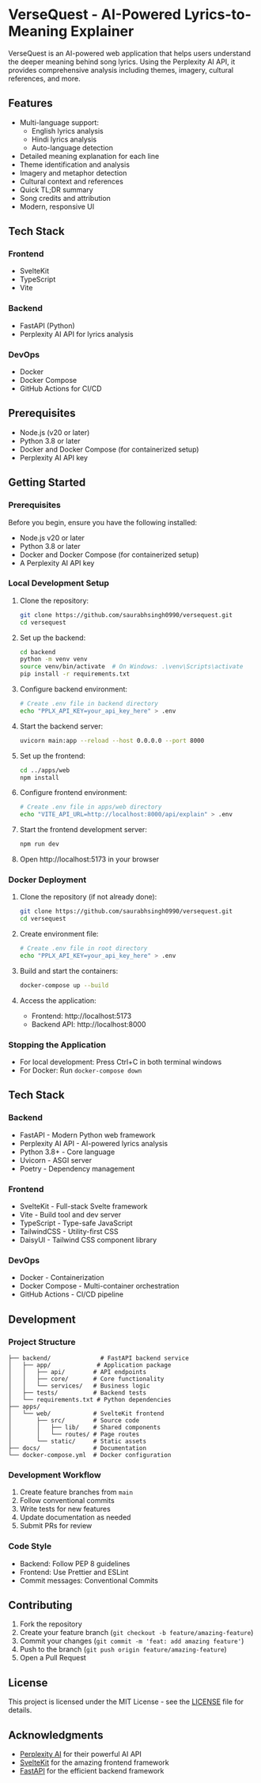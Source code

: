 # VerseQuest - AI-Powered Lyrics-to-Meaning Explainer

VerseQuest is an AI-powered web application that helps users understand the deeper meaning behind song lyrics. Using the Perplexity AI API, it provides comprehensive analysis including themes, imagery, cultural references, and more.

## Features

- Multi-language support:
  - English lyrics analysis
  - Hindi lyrics analysis
  - Auto-language detection
- Detailed meaning explanation for each line
- Theme identification and analysis
- Imagery and metaphor detection
- Cultural context and references
- Quick TL;DR summary
- Song credits and attribution
- Modern, responsive UI

## Tech Stack

### Frontend
- SvelteKit
- TypeScript
- Vite

### Backend
- FastAPI (Python)
- Perplexity AI API for lyrics analysis

### DevOps
- Docker
- Docker Compose
- GitHub Actions for CI/CD

## Prerequisites

- Node.js (v20 or later)
- Python 3.8 or later
- Docker and Docker Compose (for containerized setup)
- Perplexity AI API key

## Getting Started

### Prerequisites

Before you begin, ensure you have the following installed:
- Node.js v20 or later
- Python 3.8 or later
- Docker and Docker Compose (for containerized setup)
- A Perplexity AI API key

### Local Development Setup

1. Clone the repository:
   ```bash
   git clone https://github.com/saurabhsingh0990/versequest.git
   cd versequest
   ```

2. Set up the backend:
   ```bash
   cd backend
   python -m venv venv
   source venv/bin/activate  # On Windows: .\venv\Scripts\activate
   pip install -r requirements.txt
   ```

3. Configure backend environment:
   ```bash
   # Create .env file in backend directory
   echo "PPLX_API_KEY=your_api_key_here" > .env
   ```

4. Start the backend server:
   ```bash
   uvicorn main:app --reload --host 0.0.0.0 --port 8000
   ```

5. Set up the frontend:
   ```bash
   cd ../apps/web
   npm install
   ```

6. Configure frontend environment:
   ```bash
   # Create .env file in apps/web directory
   echo "VITE_API_URL=http://localhost:8000/api/explain" > .env
   ```

7. Start the frontend development server:
   ```bash
   npm run dev
   ```

8. Open http://localhost:5173 in your browser

### Docker Deployment

1. Clone the repository (if not already done):
   ```bash
   git clone https://github.com/saurabhsingh0990/versequest.git
   cd versequest
   ```

2. Create environment file:
   ```bash
   # Create .env file in root directory
   echo "PPLX_API_KEY=your_api_key_here" > .env
   ```

3. Build and start the containers:
   ```bash
   docker-compose up --build
   ```

4. Access the application:
   - Frontend: http://localhost:5173
   - Backend API: http://localhost:8000

### Stopping the Application

- For local development: Press Ctrl+C in both terminal windows
- For Docker: Run `docker-compose down`

## Tech Stack

### Backend
- FastAPI - Modern Python web framework
- Perplexity AI API - AI-powered lyrics analysis
- Python 3.8+ - Core language
- Uvicorn - ASGI server
- Poetry - Dependency management

### Frontend
- SvelteKit - Full-stack Svelte framework
- Vite - Build tool and dev server
- TypeScript - Type-safe JavaScript
- TailwindCSS - Utility-first CSS
- DaisyUI - Tailwind CSS component library

### DevOps
- Docker - Containerization
- Docker Compose - Multi-container orchestration
- GitHub Actions - CI/CD pipeline

## Development

### Project Structure

```
├── backend/              # FastAPI backend service
│   ├── app/             # Application package
│   │   ├── api/        # API endpoints
│   │   ├── core/       # Core functionality
│   │   └── services/   # Business logic
│   ├── tests/          # Backend tests
│   └── requirements.txt # Python dependencies
├── apps/
│   └── web/            # SvelteKit frontend
│       ├── src/        # Source code
│       │   ├── lib/    # Shared components
│       │   └── routes/ # Page routes
│       └── static/     # Static assets
├── docs/               # Documentation
└── docker-compose.yml  # Docker configuration
```

### Development Workflow

1. Create feature branches from `main`
2. Follow conventional commits
3. Write tests for new features
4. Update documentation as needed
5. Submit PRs for review

### Code Style

- Backend: Follow PEP 8 guidelines
- Frontend: Use Prettier and ESLint
- Commit messages: Conventional Commits

## Contributing

1. Fork the repository
2. Create your feature branch (`git checkout -b feature/amazing-feature`)
3. Commit your changes (`git commit -m 'feat: add amazing feature'`)
4. Push to the branch (`git push origin feature/amazing-feature`)
5. Open a Pull Request

## License

This project is licensed under the MIT License - see the [LICENSE](LICENSE) file for details.

## Acknowledgments

- [Perplexity AI](https://www.perplexity.ai/) for their powerful AI API
- [SvelteKit](https://kit.svelte.dev/) for the amazing frontend framework
- [FastAPI](https://fastapi.tiangolo.com/) for the efficient backend framework